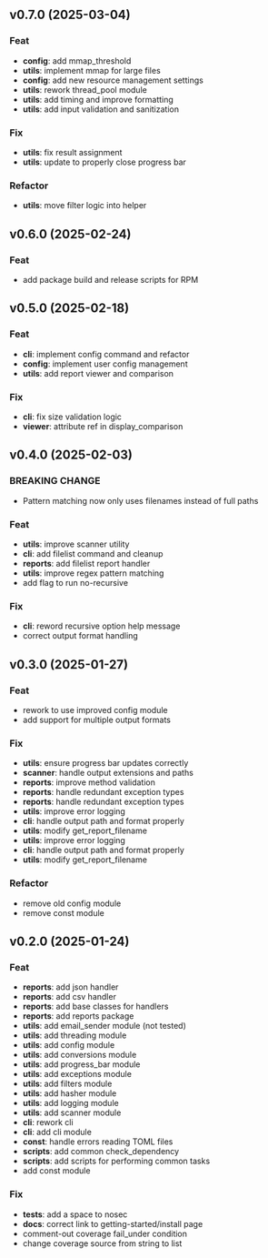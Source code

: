 ## v0.7.0 (2025-03-04)

### Feat

- **config**: add mmap_threshold
- **utils**: implement mmap for large files
- **config**: add new resource management settings
- **utils**: rework thread_pool module
- **utils**: add timing and improve formatting
- **utils**: add input validation and sanitization

### Fix

- **utils**: fix result assignment
- **utils**: update to properly close progress bar

### Refactor

- **utils**: move filter logic into helper

## v0.6.0 (2025-02-24)

### Feat

- add package build and release scripts for RPM

## v0.5.0 (2025-02-18)

### Feat

- **cli**: implement config command and refactor
- **config**: implement user config management
- **utils**: add report viewer and comparison

### Fix

- **cli**: fix size validation logic
- **viewer**: attribute ref in display_comparison

## v0.4.0 (2025-02-03)

### BREAKING CHANGE

- Pattern matching now only uses filenames instead of full paths

### Feat

- **utils**: improve scanner utility
- **cli**: add filelist command and cleanup
- **reports**: add filelist report handler
- **utils**: improve regex pattern matching
- add flag to run no-recursive

### Fix

- **cli**: reword recursive option help message
- correct output format handling

## v0.3.0 (2025-01-27)

### Feat

- rework to use improved config module
- add support for multiple output formats

### Fix

- **utils**: ensure progress bar updates correctly
- **scanner**: handle output extensions and paths
- **reports**: improve method validation
- **reports**: handle redundant exception types
- **reports**: handle redundant exception types
- **utils**: improve error logging
- **cli**: handle output path and format properly
- **utils**: modify get_report_filename
- **utils**: improve error logging
- **cli**: handle output path and format properly
- **utils**: modify get_report_filename

### Refactor

- remove old config module
- remove const module

## v0.2.0 (2025-01-24)

### Feat

- **reports**: add json handler
- **reports**: add csv handler
- **reports**: add base classes for handlers
- **reports**: add reports package
- **utils**: add email_sender module (not tested)
- **utils**: add threading module
- **utils**: add config module
- **utils**: add conversions module
- **utils**: add progress_bar module
- **utils**: add exceptions module
- **utils**: add filters module
- **utils**: add hasher module
- **utils**: add logging module
- **utils**: add scanner module
- **cli**: rework cli
- **cli**: add cli module
- **const**: handle errors reading TOML files
- **scripts**: add common check_dependency
- **scripts**: add scripts for performing common tasks
- add const module

### Fix

- **tests**: add a space to nosec
- **docs**: correct link to getting-started/install page
- comment-out coverage fail_under condition
- change coverage source from string to list
